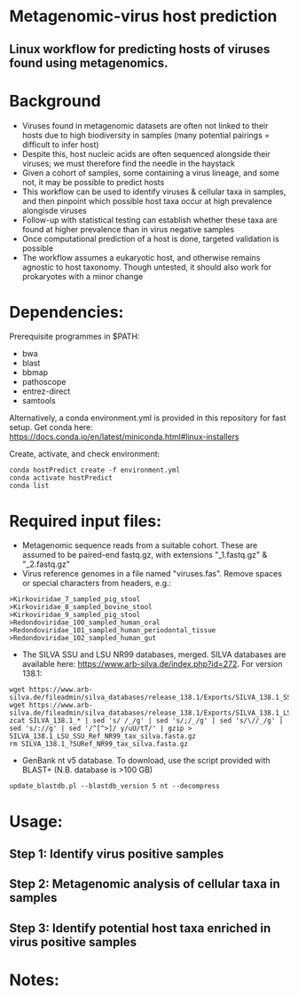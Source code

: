 # Metagenomic-virus host prediction

## Linux workflow for predicting hosts of viruses found using metagenomics.

# Background
- Viruses found in metagenomic datasets are often not linked to their hosts due to high biodiversity in samples (many potential pairings = difficult to infer host)
- Despite this, host nucleic acids are often sequenced alongside their viruses; we must therefore find the needle in the haystack
- Given a cohort of samples, some containing a virus lineage, and some not, it may be possible to predict hosts
- This workflow can be used to identify viruses & cellular taxa in samples, and then pinpoint which possible host taxa occur at high prevalence alongisde viruses
- Follow-up with statistical testing can establish whether these taxa are found at higher prevalence than in virus negative samples
- Once computational prediction of a host is done, targeted validation is possible
- The workflow assumes a eukaryotic host, and otherwise remains agnostic to host taxonomy. Though untested, it should also work for prokaryotes with a minor change

# Dependencies:
Prerequisite programmes in $PATH:
- bwa
- blast
- bbmap
- pathoscope
- entrez-direct
- samtools

Alternatively, a conda environment.yml is provided in this repository for fast setup.
Get conda here:
https://docs.conda.io/en/latest/miniconda.html#linux-installers

Create, activate, and check environment:
```
conda hostPredict create -f environment.yml
conda activate hostPredict
conda list
```

# Required input files:
- Metagenomic sequence reads from a suitable cohort. These are assumed to be paired-end fastq.gz, with extensions "_1.fastq.gz" & "_2.fastq.gz"
- Virus reference genomes in a file named "viruses.fas". Remove spaces or special characters from headers, e.g.:
```
>Kirkoviridae_7_sampled_pig_stool
>Kirkoviridae_8_sampled_bovine_stool
>Kirkoviridae_9_sampled_pig_stool
>Redondoviridae_100_sampled_human_oral
>Redondoviridae_101_sampled_human_periodontal_tissue
>Redondoviridae_102_sampled_human_gut
```
- The SILVA SSU and LSU NR99 databases, merged. SILVA databases are available here: https://www.arb-silva.de/index.php?id=272. For version 138.1:
```
wget https://www.arb-silva.de/fileadmin/silva_databases/release_138.1/Exports/SILVA_138.1_SSURef_NR99_tax_silva.fasta.gz
wget https://www.arb-silva.de/fileadmin/silva_databases/release_138.1/Exports/SILVA_138.1_LSURef_NR99_tax_silva.fasta.gz
zcat SILVA_138.1_* | sed 's/ /_/g' | sed 's/;/_/g' | sed 's/\//_/g' | sed 's/://g' | sed '/^[^>]/ y/uU/tT/' | gzip > SILVA_138.1_LSU_SSU_Ref_NR99_tax_silva.fasta.gz
rm SILVA_138.1_?SURef_NR99_tax_silva.fasta.gz
```
- GenBank nt v5 database. To download, use the script provided with BLAST+ (N.B. database is >100 GB)
```
update_blastdb.pl --blastdb_version 5 nt --decompress
```

# Usage:

## Step 1: Identify virus positive samples

## Step 2: Metagenomic analysis of cellular taxa in samples

## Step 3: Identify potential host taxa enriched in virus positive samples


# Notes:



